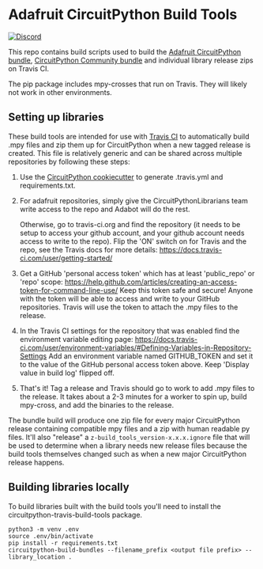 # Adafruit CircuitPython Build Tools

[![Discord](https://img.shields.io/discord/327254708534116352.svg)](https://discord.gg/nBQh6qu)

This repo contains build scripts used to build the
[Adafruit CircuitPython bundle](https://github.com/adafruit/Adafruit_CircuitPython_Bundle), [CircuitPython Community bundle](https://github.com/adafruit/CircuitPython_Community_Bundle)
and individual library release zips on Travis CI.

The pip package includes mpy-crosses that run on Travis. They will likely not
work in other environments.

## Setting up libraries

These build tools are intended for use with [Travis CI](https://travis-ci.org)
to automatically build .mpy files and zip them up for CircuitPython when a new
tagged release is created.  This file is relatively generic and can be shared
across multiple repositories by following these steps:

  1. Use the [CircuitPython cookiecutter](https://github.com/adafruit/cookiecutter-adafruit-circuitpython) to generate .travis.yml and requirements.txt.
  2. For adafruit repositories, simply give the CircuitPythonLibrarians team
     write access to the repo and Adabot will do the rest.

     Otherwise, go to travis-ci.org and find the repository (it needs to be
     setup to access your github account, and your github account needs access
     to write to the repo).  Flip the 'ON' switch on for Travis and the repo,
     see the Travis docs for more details: https://docs.travis-ci.com/user/getting-started/
  3. Get a GitHub 'personal access token' which has at least 'public_repo' or
     'repo' scope: https://help.github.com/articles/creating-an-access-token-for-command-line-use/
     Keep this token safe and secure!  Anyone with the token will be able to
     access and write to your GitHub repositories.  Travis will use the token
     to attach the .mpy files to the release.
  4. In the Travis CI settings for the repository that was enabled find the
     environment variable editing page: https://docs.travis-ci.com/user/environment-variables/#Defining-Variables-in-Repository-Settings
     Add an environment variable named GITHUB_TOKEN and set it to the value
     of the GitHub personal access token above.  Keep 'Display value in build
     log' flipped off.
  5. That's it!  Tag a release and Travis should go to work to add .mpy files
     to the release.  It takes about a 2-3 minutes for a worker to spin up,
     build mpy-cross, and add the binaries to the release.

The bundle build will produce one zip file for every major CircuitPython
release containing compatible mpy files and a zip with human readable py files.
It'll also "release" a `z-build_tools_version-x.x.x.ignore` file that will be
used to determine when a library needs new release files because the build tools
themselves changed such as when a new major CircuitPython release happens.

## Building libraries locally

To build libraries built with the build tools you'll need to install the
circuitpython-travis-build-tools package.

```shell
python3 -m venv .env
source .env/bin/activate
pip install -r requirements.txt
circuitpython-build-bundles --filename_prefix <output file prefix> --library_location .
```
